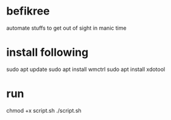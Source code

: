 # befikree
automate stuffs to get out of sight in manic time

# install following 

sudo apt update
sudo apt install wmctrl
sudo apt install xdotool

# run 
chmod +x script.sh
./script.sh
